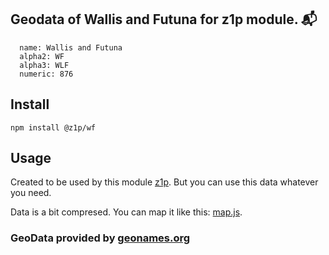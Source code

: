 
## Geodata of Wallis and Futuna for z1p module. :mailbox_with_mail:

```
  name: Wallis and Futuna
  alpha2: WF
  alpha3: WLF
  numeric: 876
```

## Install

```
npm install @z1p/wf
```

## Usage

Created to be used by this module [z1p](https://github.com/vzhufk/z1p).
But you can use this data whatever you need.

Data is a bit compresed. You can map it like this: [map.js](https://github.com/vzhufk/z1p/blob/master/src/map.js).

### GeoData provided by **[geonames.org](http://www.geonames.org/)**

